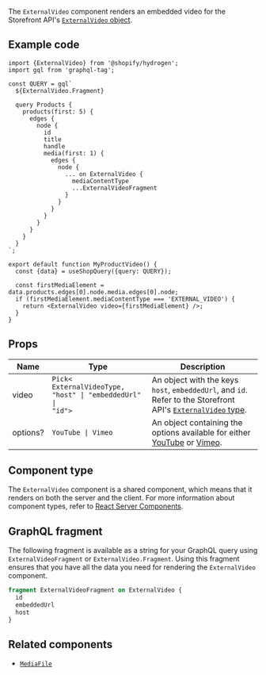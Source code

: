 <!-- This file is generated from source code in the Shopify/hydrogen repo. Edit the files in /packages/hydrogen/src/components/ExternalVideo and run 'yarn generate-docs' at the root of this repo. For more information, refer to https://github.com/Shopify/shopify-dev/blob/master/content/internal/operations/hydrogen-reference-docs.md. -->

The `ExternalVideo` component renders an embedded video for the Storefront
API's [`ExternalVideo` object](/api/storefront/reference/products/externalvideo).

## Example code

```tsx
import {ExternalVideo} from '@shopify/hydrogen';
import gql from 'graphql-tag';

const QUERY = gql`
  ${ExternalVideo.Fragment}

  query Products {
    products(first: 5) {
      edges {
        node {
          id
          title
          handle
          media(first: 1) {
            edges {
              node {
                ... on ExternalVideo {
                  mediaContentType
                  ...ExternalVideoFragment
                }
              }
            }
          }
        }
      }
    }
  }
`;

export default function MyProductVideo() {
  const {data} = useShopQuery({query: QUERY});

  const firstMediaElement = data.products.edges[0].node.media.edges[0].node;
  if (firstMediaElement.mediaContentType === 'EXTERNAL_VIDEO') {
    return <ExternalVideo video={firstMediaElement} />;
  }
}
```

## Props

| Name     | Type                                                                                    | Description                                                                                                                                                                                                                       |
| -------- | --------------------------------------------------------------------------------------- | --------------------------------------------------------------------------------------------------------------------------------------------------------------------------------------------------------------------------------- |
| video    | <code>Pick<<wbr>ExternalVideoType, "host" &#124; "embeddedUrl" &#124; "id"<wbr>></code> | An object with the keys `host`, `embeddedUrl`, and `id`. Refer to the Storefront API's [`ExternalVideo` type](/api/storefront/reference/products/externalvideo).                                                                  |
| options? | <code>YouTube &#124; Vimeo</code>                                                       | An object containing the options available for either [YouTube](https://developers.google.com/youtube/player_parameters#Parameters) or [Vimeo](https://vimeo.zendesk.com/hc/en-us/articles/360001494447-Using-Player-Parameters). |

## Component type

The `ExternalVideo` component is a shared component, which means that it renders on both the server and the client. For more information about component types, refer to [React Server Components](/api/hydrogen/framework/react-server-components).

## GraphQL fragment

The following fragment is available as a string for your GraphQL query using `ExternalVideoFragment` or `ExternalVideo.Fragment`. Using this fragment ensures that you have all the data you need for rendering the `ExternalVideo` component.

```graphql
fragment ExternalVideoFragment on ExternalVideo {
  id
  embeddedUrl
  host
}
```

## Related components

- [`MediaFile`](/api/hydrogen/components/primitive/mediafile)
